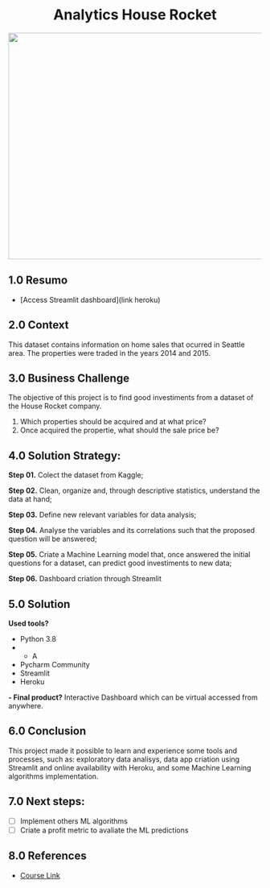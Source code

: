 <h1 align="center"> Analytics House Rocket </h1> 
<img align="center"  height="450" width="600" src="https://previews.123rf.com/images/ideyweb/ideyweb1709/ideyweb170900447/87108766-agencia-de-bienes-ra%C3%ADces-mano-con-llaves-en-el-fondo-vendiendo-la-casa-.jpg" >

## 1.0 Resumo

- [Access Streamlit dashboard](link heroku)

## 2.0 Context

<p> This dataset contains information on home sales that ocurred in Seattle area. The properties were traded in the years 2014 and 2015. 
 
## 3.0 Business Challenge

<p> The objective of this project is to find good investiments from a dataset of the House Rocket company. 
  
1.  Which properties should be acquired and at what price?
2.  Once acquired the propertie, what should the sale price be?</p>


## 4.0   Solution Strategy:

<b>Step 01.</b> Colect the dataset from Kaggle;

<b>Step 02.</b> Clean, organize and, through descriptive statistics, understand the data at hand;

<b>Step 03.</b> Define new relevant variables for data analysis;

<b>Step 04.</b> Analyse the variables and its correlations such that the proposed question will be answered;

<b>Step 05.</b> Criate a Machine Learning model that, once answered the initial questions for a dataset, can predict good investiments to new data;

<b>Step 06.</b> Dashboard criation through Streamlit


## 5.0 Solution 

<b>Used tools?</b>
- Python 3.8
- - A
- Pycharm Community
- Streamlit
- Heroku

<b>- Final product?</b>
Interactive Dashboard which can be virtual accessed from anywhere.


## 6.0 Conclusion

This project made it possible to learn and experience some tools and processes, such as: exploratory data analisys, data app criation using Streamlit and online availability with Heroku, and some Machine Learning algorithms implementation.


## 7.0 Next steps:

- [ ] Implement others ML algorithms
- [ ] Criate a profit metric to avaliate the ML predictions

## 8.0  References

- [Course Link](https://sejaumdatascientist.com/como-ser-um-data-scientist/) 


